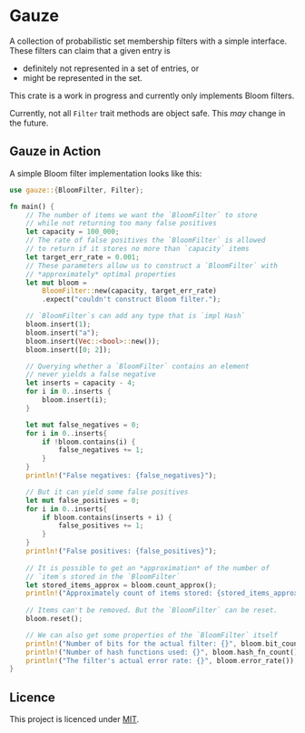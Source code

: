# Gauze

A collection of probabilistic set membership filters with a simple interface.
These filters can claim that a given entry is

* definitely not represented in a set of entries, or
* might be represented in the set.

This crate is a work in progress and currently only implements Bloom filters.

Currently, not all `Filter` trait methods are object safe.
This *may* change in the future.

## Gauze in Action
A simple Bloom filter implementation looks like this:

```rust
use gauze::{BloomFilter, Filter};

fn main() {
    // The number of items we want the `BloomFilter` to store
    // while not returning too many false positives
    let capacity = 100_000;
    // The rate of false positives the `BloomFilter` is allowed
    // to return if it stores no more than `capacity` items
    let target_err_rate = 0.001;
    // These parameters allow us to construct a `BloomFilter` with
    // *approximately* optimal properties
    let mut bloom =
        BloomFilter::new(capacity, target_err_rate)
        .expect("couldn't construct Bloom filter.");

    // `BloomFilter`s can add any type that is `impl Hash`
    bloom.insert(1);
    bloom.insert("a");
    bloom.insert(Vec::<bool>::new());
    bloom.insert([0; 2]);

    // Querying whether a `BloomFilter` contains an element
    // never yields a false negative
    let inserts = capacity - 4;
    for i in 0..inserts {
        bloom.insert(i);
    }

    let mut false_negatives = 0;
    for i in 0..inserts{
        if !bloom.contains(i) {
            false_negatives += 1;
        }
    }
    println!("False negatives: {false_negatives}");

    // But it can yield some false positives
    let mut false_positives = 0;
    for i in 0..inserts{
        if bloom.contains(inserts + i) {
            false_positives += 1;
        }
    }
    println!("False positives: {false_positives}");
    
    // It is possible to get an *approximation* of the number of
    // `item`s stored in the `BloomFilter`
    let stored_items_approx = bloom.count_approx();
    println!("Approximately count of items stored: {stored_items_approx}");
    
    // Items can't be removed. But the `BloomFilter` can be reset.
    bloom.reset();

    // We can also get some properties of the `BloomFilter` itself
    println!("Number of bits for the actual filter: {}", bloom.bit_count());
    println!("Number of hash functions used: {}", bloom.hash_fn_count());
    println!("The filter's actual error rate: {}", bloom.error_rate());
}
```

## Licence
This project is licenced under [MIT](https://github.com/leonqadirie/gauze/blob/main/LICENSE).
